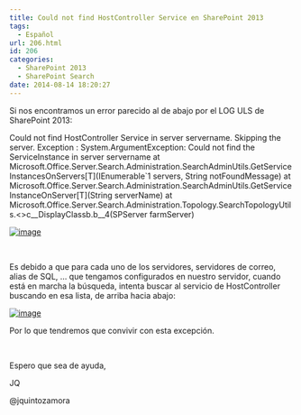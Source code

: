 ```yaml
---
title: Could not find HostController Service en SharePoint 2013
tags:
  - Español
url: 206.html
id: 206
categories:
  - SharePoint 2013
  - SharePoint Search
date: 2014-08-14 18:20:27
---
```


Si nos encontramos un error parecido al de abajo por el LOG ULS de SharePoint 2013:

Could not find HostController Service in server servername. Skipping the server. Exception : System.ArgumentException: Could not find the ServiceInstance in server servername
at Microsoft.Office.Server.Search.Administration.SearchAdminUtils.GetServiceInstancesOnServers[T](IEnumerable`1 servers, String notFoundMessage)
at Microsoft.Office.Server.Search.Administration.SearchAdminUtils.GetServiceInstanceOnServer[T](String serverName)
at Microsoft.Office.Server.Search.Administration.Topology.SearchTopologyUtils.<>c__DisplayClassb.<CleanupOrphanNodesInSystem>b__4(SPServer farmServer)

[![image](https://blog.josequinto.com/wp-content/uploads/2014/08/image_thumb1.png "image")](https://blog.josequinto.com/wp-content/uploads/2014/08/image1.png)

&nbsp;

Es debido a que para cada uno de los servidores, servidores de correo, alias de SQL, … que tengamos configurados en nuestro servidor, cuando está en marcha la búsqueda, intenta buscar al servicio de HostController buscando en esa lista, de arriba hacia abajo:

[![image](https://blog.josequinto.com/wp-content/uploads/2014/08/image_thumb2.png "image")](https://blog.josequinto.com/wp-content/uploads/2014/08/image2.png)

Por lo que tendremos que convivir con esta excepción.

&nbsp;

Espero que sea de ayuda,

JQ

@jquintozamora